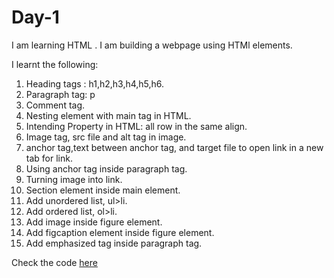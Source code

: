 # Day-1
I am  learning HTML . I am building a webpage using HTMl elements.

I learnt the following:

1. Heading tags : h1,h2,h3,h4,h5,h6. 
2. Paragraph tag: p
3. Comment tag.
4. Nesting element with main tag in HTML.
5. Intending Property in HTML: all row in the same align.
6. Image tag, src file and alt tag in image.
7. anchor tag,text between anchor tag, and target file to open link in a new tab for link.
8. Using anchor tag inside paragraph tag.
9. Turning image into link.
10. Section element inside main element.
11. Add unordered list, ul>li.
12. Add ordered list, ol>li.
13. Add image inside figure element.
14. Add figcaption element inside figure element.
15. Add emphasized tag inside paragraph tag.

Check the code [here](./Learn-HTML-by-Building-a-Cat-Photo-App/index.html)

                    